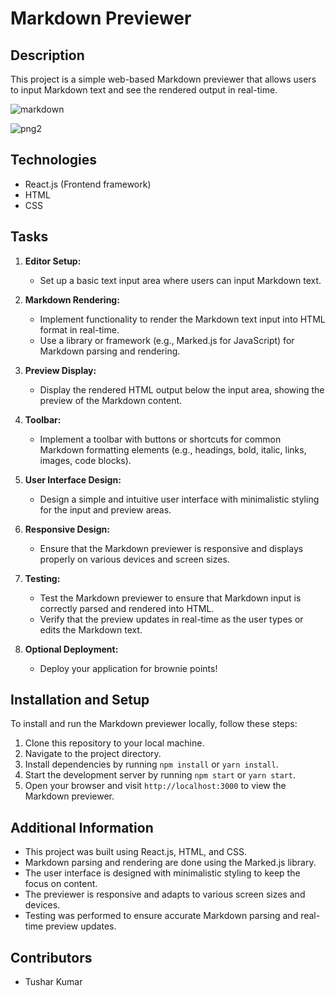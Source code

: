 # Markdown Previewer

## Description
This project is a simple web-based Markdown previewer that allows users to input Markdown text and see the rendered output in real-time.

![markdown](https://github.com/Tushaarxr/Markdowner/assets/129363731/ce8aecbd-7ee2-4d8f-831e-c3c2e89e3762)

![png2](https://github.com/Tushaarxr/Markdowner/assets/129363731/c1ba2393-f2e5-45cb-bc37-372580c8111c)

## Technologies
- React.js (Frontend framework)
- HTML
- CSS

## Tasks
1. **Editor Setup:**
   - Set up a basic text input area where users can input Markdown text.

2. **Markdown Rendering:**
   - Implement functionality to render the Markdown text input into HTML format in real-time.
   - Use a library or framework (e.g., Marked.js for JavaScript) for Markdown parsing and rendering.

3. **Preview Display:**
   - Display the rendered HTML output below the input area, showing the preview of the Markdown content.

4. **Toolbar:**
   - Implement a toolbar with buttons or shortcuts for common Markdown formatting elements (e.g., headings, bold, italic, links, images, code blocks).

5. **User Interface Design:**
   - Design a simple and intuitive user interface with minimalistic styling for the input and preview areas.

6. **Responsive Design:**
   - Ensure that the Markdown previewer is responsive and displays properly on various devices and screen sizes.

7. **Testing:**
   - Test the Markdown previewer to ensure that Markdown input is correctly parsed and rendered into HTML.
   - Verify that the preview updates in real-time as the user types or edits the Markdown text.

8. **Optional Deployment:**
   - Deploy your application for brownie points!

## Installation and Setup
To install and run the Markdown previewer locally, follow these steps:
1. Clone this repository to your local machine.
2. Navigate to the project directory.
3. Install dependencies by running `npm install` or `yarn install`.
4. Start the development server by running `npm start` or `yarn start`.
5. Open your browser and visit `http://localhost:3000` to view the Markdown previewer.

## Additional Information
- This project was built using React.js, HTML, and CSS.
- Markdown parsing and rendering are done using the Marked.js library.
- The user interface is designed with minimalistic styling to keep the focus on content.
- The previewer is responsive and adapts to various screen sizes and devices.
- Testing was performed to ensure accurate Markdown parsing and real-time preview updates.

## Contributors
- Tushar Kumar

